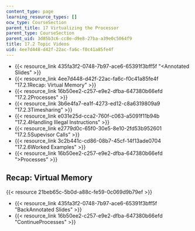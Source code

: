 ```yaml
---
content_type: page
learning_resource_types: []
ocw_type: CourseSection
parent_title: 17 Virtualizing the Processor
parent_type: CourseSection
parent_uid: 3d85b3c6-cc8e-d9e8-27ba-a39e0c5064f9
title: 17.2 Topic Videos
uid: 4ee7d448-d42f-22ac-fa6c-f0c41a85fe4f
---
```


*   {{< resource_link 435fa3f2-0748-7b97-ace6-65391f3bff5f "\<Annotated Slides" >}}
*   {{< resource_link 4ee7d448-d42f-22ac-fa6c-f0c41a85fe4f "17.2.1Recap: Virtual Memory" >}}
*   {{< resource_link 16b50ee2-c257-e9e2-dfba-647380b66efd "17.2.2Processes" >}}
*   {{< resource_link 3b6e4fa7-ea1f-4273-ed12-c8a6319809a9 "17.2.3Timesharing" >}}
*   {{< resource_link e031e25d-cca2-760f-c063-a5091f11b94b "17.2.4Handling Illegal Instructions" >}}
*   {{< resource_link e2779d0c-65f0-30e5-8e10-2fd53b952601 "17.2.5Supevisor Calls" >}}
*   {{< resource_link 3c2b441c-cd86-08b7-45cf-14f13ade0704 "17.2.6Worked Examples" >}}
*   {{< resource_link 16b50ee2-c257-e9e2-dfba-647380b66efd "\>Processes" >}}

Recap: Virtual Memory
---------------------

{{< resource 21beb65c-5b0d-a88c-fe59-0c069d9b79ef >}}

*   {{< resource_link 435fa3f2-0748-7b97-ace6-65391f3bff5f "BackAnnotated Slides" >}}
*   {{< resource_link 16b50ee2-c257-e9e2-dfba-647380b66efd "ContinueProcesses" >}}